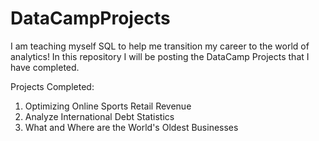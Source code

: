 # DataCampProjects
I am teaching myself SQL to help me transition my career to the world of analytics!
In this repository I will be posting the DataCamp Projects that I have completed.

Projects Completed:
1) Optimizing Online Sports Retail Revenue
2) Analyze International Debt Statistics
3) What and Where are the World's Oldest Businesses
